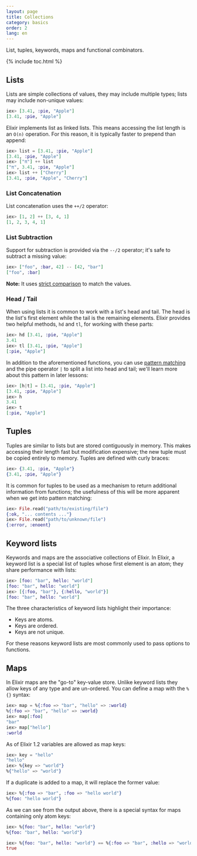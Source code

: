 ```yaml
---
layout: page
title: Collections
category: basics
order: 2
lang: en
---
```


List, tuples, keywords, maps and functional combinators.

{% include toc.html %}

## Lists

Lists are simple collections of values, they may include multiple types; lists may include non-unique values:

```elixir
iex> [3.41, :pie, "Apple"]
[3.41, :pie, "Apple"]
```

Elixir implements list as linked lists.  This means accessing the list length is an `O(n)` operation.  For this reason, it is typically faster to prepend than append:

```elixir
iex> list = [3.41, :pie, "Apple"]
[3.41, :pie, "Apple"]
iex> ["π"] ++ list
["π", 3.41, :pie, "Apple"]
iex> list ++ ["Cherry"]
[3.41, :pie, "Apple", "Cherry"]
```


### List Concatenation

List concatenation uses the `++/2` operator:

```elixir
iex> [1, 2] ++ [3, 4, 1]
[1, 2, 3, 4, 1]
```

### List Subtraction

Support for subtraction is provided via the `--/2` operator; it's safe to subtract a missing value:

```elixir
iex> ["foo", :bar, 42] -- [42, "bar"]
["foo", :bar]
```

**Note:** It uses [strict comparison](../basics/#comparison) to match the values.

### Head / Tail

When using lists it is common to work with a list's head and tail.  The head is the list's first element while the tail is the remaining elements.  Elixir provides two helpful methods, `hd` and `tl`, for working with these parts:

```elixir
iex> hd [3.41, :pie, "Apple"]
3.41
iex> tl [3.41, :pie, "Apple"]
[:pie, "Apple"]
```

In addition to the aforementioned functions, you can use [pattern matching](../pattern-matching/) and the pipe operator `|` to split a list into head and tail; we'll learn more about this pattern in later lessons:

```elixir
iex> [h|t] = [3.41, :pie, "Apple"]
[3.41, :pie, "Apple"]
iex> h
3.41
iex> t
[:pie, "Apple"]
```

## Tuples

Tuples are similar to lists but are stored contiguously in memory.  This makes accessing their length fast but modification expensive; the new tuple must be copied entirely to memory.  Tuples are defined with curly braces:

```elixir
iex> {3.41, :pie, "Apple"}
{3.41, :pie, "Apple"}
```

It is common for tuples to be used as a mechanism to return additional information from functions; the usefulness of this will be more apparent when we get into pattern matching:

```elixir
iex> File.read("path/to/existing/file")
{:ok, "... contents ..."}
iex> File.read("path/to/unknown/file")
{:error, :enoent}
```

## Keyword lists

Keywords and maps are the associative collections of Elixir.  In Elixir, a keyword list is a special list of tuples whose first element is an atom; they share performance with lists:

```elixir
iex> [foo: "bar", hello: "world"]
[foo: "bar", hello: "world"]
iex> [{:foo, "bar"}, {:hello, "world"}]
[foo: "bar", hello: "world"]
```

The three characteristics of keyword lists highlight their importance:

+ Keys are atoms.
+ Keys are ordered.
+ Keys are not unique.

For these reasons keyword lists are most commonly used to pass options to functions.

## Maps

In Elixir maps are the "go-to" key-value store. Unlike keyword lists they allow keys of any type and are un-ordered.  You can define a map with the `%{}` syntax:

```elixir
iex> map = %{:foo => "bar", "hello" => :world}
%{:foo => "bar", "hello" => :world}
iex> map[:foo]
"bar"
iex> map["hello"]
:world
```

As of Elixir 1.2 variables are allowed as map keys:

```elixir
iex> key = "hello"
"hello"
iex> %{key => "world"}
%{"hello" => "world"}
```

If a duplicate is added to a map, it will replace the former value:

```elixir
iex> %{:foo => "bar", :foo => "hello world"}
%{foo: "hello world"}
```

As we can see from the output above, there is a special syntax for maps containing only atom keys:

```elixir
iex> %{foo: "bar", hello: "world"}
%{foo: "bar", hello: "world"}

iex> %{foo: "bar", hello: "world"} == %{:foo => "bar", :hello => "world"}
true
```
